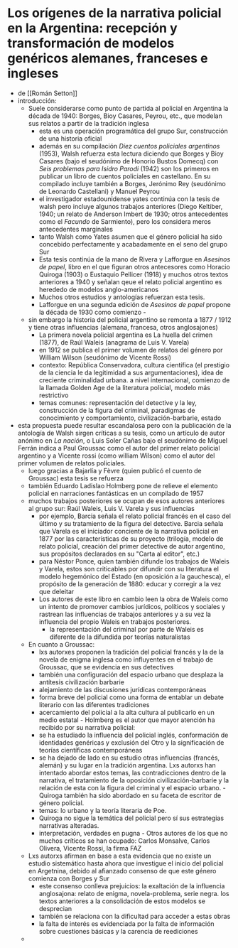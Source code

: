 # Los orígenes de la narrativa policial en la Argentina: recepción y transformación de modelos genéricos alemanes, franceses e ingleses

- de [[Román Setton]]
- introducción:
  - Suele considerarse como punto de partida al policial en Argentina la década de 1940: Borges, Bioy Casares, Peyrou, etc., que modelan sus relatos a partir de la tradición inglesa
    - esta es una operación programática del grupo Sur, construcción de una historia oficial
    - además en su compilación *Diez cuentos policiales argentinos* (1953), Walsh refuerza esta lectura diciendo que Borges y Bioy Casares (bajo el seudónimo de Honorio Bustos Domecq) con *Seis problemas para Isidro Parodi* (1942) son los primeros en publicar un libro de cuentos policiales en castellano. En su compilado incluye también a Borges, Jerónimo Rey (seudónimo de Leonardo Castellani) y Manuel Peyrou
    - el investigador estadounidense yates continúa con la tesis de walsh pero incluye algunos trabajos anteriores (Diego Keltiber, 1940; un relato de Anderson Imbert de 1930; otros antecedentes como el *Facundo* de Sarmiento), pero los considera meros antecedentes marginales
    - tanto Walsh como Yates asumen que el género policial ha sido concebido perfectamente y acabadamente en el seno del grupo Sur
    - Esta tesis continúa de la mano de Rivera y Lafforgue en *Asesinos de papel*, libro en el que figuran otros antecesores como Horacio Quiroga (1903) o Eustaquio Pellicer (1918) y muchos otros textos anteriores a 1940 y señalan qeue el relato policial argentino es herededo de modelos anglo-americanos
    - Muchos otros estudios y antologías refuerzan esta tesis. 
    - Lafforgue en una segunda edición de *Asesinos de papel* propone la década de 1930 como comienzo    - 
  - sin embargo la historia del policial argentino se remonta a 1877 / 1912 y tiene otras influencias (alemana, francesa, otros anglosajones)
    -  La primera novela policial argentina es La huella del crimen (1877), de Raúl Waleis (anagrama de Luis V. Varela)
    - en 1912 se publica el primer volumen de relatos del género por William Wilson (seudónimo de Vicente Rossi)
    - contexto: República Conservadora, cultura científica (el prestigio de la ciencia le da legitimidad a sus argumentaciones), idea de creciente criminalidad urbana. a nivel internacional, comienzo de la llamada Golden Age de la literatura policial, modelo más restrictivo
    - temas comunes: representación del detective y la ley, construcción de la figura del criminal, paradigmas de conocimiento y comportamiento, civilización-barbarie, estado
 - esta propuesta puede resultar escandalosa pero con la publicación de la antología de Walsh sirgen críticas a su tesis, como un artículo de autor anónimo en *La nación*, o Luis Soler Cañas bajo el seudónimo de Miguel Ferrán indica a Paul Groussac como el autor del primer relato policial argentino y a Vicente rossi (como william Wilson) como el autor del primer volumen de relatos policiales.
      - luego gracias a Bajarlía y Fèvre (quien publicó el cuento de Groussac) esta tesis se refuerza
      - también Eduardo Ladislao Holmberg pone de relieve el elemento policial en narraciones fantásticas en un compilado de 1957
      - muchos trabajos posteriores se ocupan de esos autores anteriores al grupo sur: Raúl Waleis, Luis V. Varela y sus influencias 
        - por ejemplo, Barcia señala el relato policial francés en el caso del último y su tratamiento de la figura del detective. Barcia señala que Varela es el iniciador conciente de la narrativa policial en 1877 por las características de su proyecto (trilogía, modelo de relato policial, creación del primer detective de autor argentino, sus propósitos declarados en su "Carta al editor", etc.)
        - para Néstor Ponce, quien también difunde los trabajos de Waleis y Varela, estos son criticables por difundir con su literatura el modelo hegemónico del Estado (en oposición a la gauchesca), el propósito de la generación de 1880: educar y corregir a la vez que deleitar
        - Los autores de este libro en cambio leen la obra de Waleis como un intento de promover cambios jurídicos, políticos y sociales y rastrean las influencias de trabajos anteriores y a su vez la influencia del propio Waleis en trabajos posteriores.
          - la representación del criminal por parte de Waleis es diferente de la difundida por teorías naturalistas
      - En cuanto a Groussac:
        -  lxs autorxes proponen la tradición del policial francés y la de la novela de enigma inglesa como influyentes en el trabajo de Groussac, que se evidencia en sus detectives
        -  también una configuración del espacio urbano que desplaza la antítesis civilización barbarie
        -  alejamiento de las discusiones jurídicas contemporáneas
        -  forma breve del policial como una forma de entablar un debate literario con las diferentes tradiciones
        -  acercamiento del policial a la alta cultura al publicarlo en un medio estatal 
       - Holmberg es el autor que mayor atención ha recibido por su narrativa policial:
         - se ha estudiado la influencia del policial inglés, conformación de identidades genéricas y exclusión del Otro y la significación de teorías científicas contemporáneas
         - se ha dejado de lado en su estudio otras influencias  (francés, alemán) y su lugar en la tradición argentina. Lxs autorxs han intentado abordar estos temas, las contradicciones dentro de la narrativa, el tratamiento de la oposición civilización-barbarie y la relación de esta con la figura del criminal y el espacio urbano.
       - Quiroga también ha sido abordado en su faceta de escritor de género policial.   
         - temas: lo urbano y la teoría literaria de Poe. 
         - Quiroga no sigue la temática del policial pero sí sus estrategias narrativas alteradas.
         - interpretación, verdades en pugna
       - Otros autores de los que no muchos críticos se han ocupado: Carlos Monsalve, Carlos Olivera, Vicente Rossi, la firma FAZ
   - Lxs autorxs afirman en base a esta evidencia que no existe un estudio sistemático hasta ahora que investigue el inicio del policial en Argetnina, debido al afianzado consenso de que este género comienza con Borges y Sur
     - este consenso conlleva prejuicios: la exaltación de la influencia anglosajona: relato de enigma, novela-problema, serie negra. los textos anteriores a la consolidación de estos  modelos se desprecian
     - también se relaciona con la dificultad para acceder a estas obras
     - la falta de interés es evidenciada por la falta de información sobre cuestiones básicas y la carencia de reediciones
   - 
